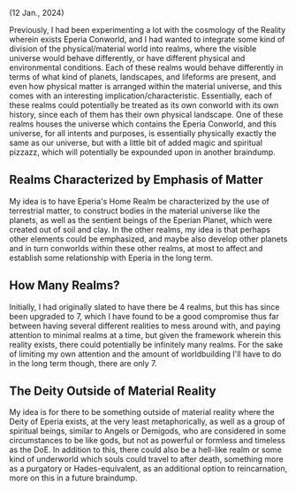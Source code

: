 (12 Jan., 2024)

Previously, I had been experimenting a lot with the cosmology of the Reality wherein exists Eperia Conworld, and I had wanted to integrate some kind of division of the physical/material world into realms, where the visible universe would behave differently, or have different physical and environmental conditions. Each of these realms would behave differently in terms of what kind of planets, landscapes, and lifeforms are present, and even how physical matter is arranged within the material universe, and this comes with an interesting implication/characteristic. Essentially, each of these realms could potentially be treated as its own conworld with its own history, since each of them has their own physical landscape. One of these realms houses the universe which contains the Eperia Conworld, and this universe, for all intents and purposes, is essentially physically exactly the same as our universe, but with a little bit of added magic and spiritual pizzazz, which will potentially be expounded upon in another braindump.
## Realms Characterized by Emphasis of Matter
My idea is to have Eperia's Home Realm be characterized by the use of terrestrial matter, to construct bodies in the material universe like the planets, as well as the sentient beings of the Eperian Planet, which were created out of soil and clay. In the other realms, my idea is that perhaps other elements could be emphasized, and maybe also develop other planets and in turn conworlds within these other realms, at most to affect and establish some relationship with Eperia in the long term. 
## How Many Realms?
Initially, I had originally slated to have there be 4 realms, but this has since been upgraded to 7, which I have found to be a good compromise thus far between having several different realities to mess around with, and paying attention to minimal realms at a time, but given the framework wherein this reality exists, there could potentially be infinitely many realms. For the sake of limiting my own attention and the amount of worldbuilding I'll have to do in the long term though, there are only 7.
## The Deity Outside of Material Reality
My idea is for there to be something outside of material reality where the Deity of Eperia exists, at the very least metaphorically, as well as a group of spiritual beings, similar to Angels or Demigods, who are considered in some circumstances to be like gods, but not as powerful or formless and timeless as the DoE. In addition to this, there could also be a hell-like realm or some kind of underworld which souls could travel to after death, something more as a purgatory or Hades-equivalent, as an additional option to reincarnation, more on this in a future braindump.

